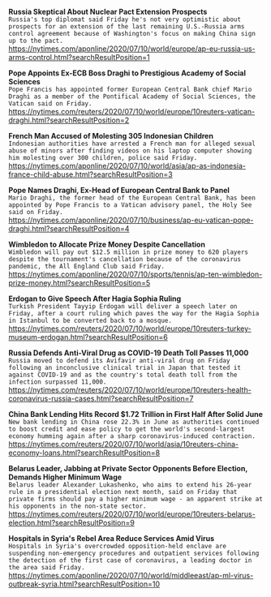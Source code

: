 **Russia Skeptical About Nuclear Pact Extension Prospects**\
`Russia's top diplomat said Friday he's not very optimistic about prospects for an extension of the last remaining U.S.-Russia arms control agreement because of Washington's focus on making China sign up to the pact.`\
https://nytimes.com/aponline/2020/07/10/world/europe/ap-eu-russia-us-arms-control.html?searchResultPosition=1

**Pope Appoints Ex-ECB Boss Draghi to Prestigious Academy of Social Sciences**\
`Pope Francis has appointed former European Central Bank chief Mario Draghi as a member of the Pontifical Academy of Social Sciences, the Vatican said on Friday.`\
https://nytimes.com/reuters/2020/07/10/world/europe/10reuters-vatican-draghi.html?searchResultPosition=2

**French Man Accused of Molesting 305 Indonesian Children**\
`Indonesian authorities have arrested a French man for alleged sexual abuse of minors after finding videos on his laptop computer showing him molesting over 300 children, police said Friday.`\
https://nytimes.com/aponline/2020/07/10/world/asia/ap-as-indonesia-france-child-abuse.html?searchResultPosition=3

**Pope Names Draghi, Ex-Head of European Central Bank to Panel**\
`Mario Draghi, the former head of the European Central Bank, has been appointed by Pope Francis to a Vatican advisory panel, the Holy See said on Friday.`\
https://nytimes.com/aponline/2020/07/10/business/ap-eu-vatican-pope-draghi.html?searchResultPosition=4

**Wimbledon to Allocate Prize Money Despite Cancellation**\
`Wimbledon will pay out $12.5 million in prize money to 620 players despite the tournament's cancellation because of the coronavirus pandemic, the All England Club said Friday.`\
https://nytimes.com/aponline/2020/07/10/sports/tennis/ap-ten-wimbledon-prize-money.html?searchResultPosition=5

**Erdogan to Give Speech After Hagia Sophia Ruling**\
`Turkish President Tayyip Erdogan will deliver a speech later on Friday, after a court ruling which paves the way for the Hagia Sophia in Istanbul to be converted back to a mosque.`\
https://nytimes.com/reuters/2020/07/10/world/europe/10reuters-turkey-museum-erdogan.html?searchResultPosition=6

**Russia Defends Anti-Viral Drug as COVID-19 Death Toll Passes 11,000**\
`Russia moved to defend its Avifavir anti-viral drug on Friday following an inconclusive clinical trial in Japan that tested it against COVID-19 and as the country's total death toll from the infection surpassed 11,000. `\
https://nytimes.com/reuters/2020/07/10/world/europe/10reuters-health-coronavirus-russia-cases.html?searchResultPosition=7

**China Bank Lending Hits Record $1.72 Trillion in First Half After Solid June**\
`New bank lending in China rose 22.3% in June as authorities continued to boost credit and ease policy to get the world's second-largest economy humming again after a sharp coronavirus-induced contraction.`\
https://nytimes.com/reuters/2020/07/10/world/asia/10reuters-china-economy-loans.html?searchResultPosition=8

**Belarus Leader, Jabbing at Private Sector Opponents Before Election, Demands Higher Minimum Wage**\
`Belarus leader Alexander Lukashenko, who aims to extend his 26-year rule in a presidential election next month, said on Friday that private firms should pay a higher minimum wage - an apparent strike at his opponents in the non-state sector.`\
https://nytimes.com/reuters/2020/07/10/world/europe/10reuters-belarus-election.html?searchResultPosition=9

**Hospitals in Syria's Rebel Area Reduce Services Amid Virus**\
`Hospitals in Syria's overcrowded opposition-held enclave are suspending non-emergency procedures and outpatient services following the detection of the first case of coronavirus, a leading doctor in the area said Friday. `\
https://nytimes.com/aponline/2020/07/10/world/middleeast/ap-ml-virus-outbreak-syria.html?searchResultPosition=10


